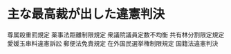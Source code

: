 # 主な最高裁が出した違憲判決
 尊属殺重罰規定
 薬事法距離制限規定
 衆議院議員定数不均衡
 共有林分割限定規定
 愛媛玉串料違憲訴訟
 郵便法免責規定
 在外国民選挙権制限規定
 国籍法違憲判決
